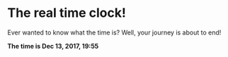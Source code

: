 # The real time clock!

Ever wanted to know what the time is? Well, your journey is about to end!

**The time is Dec 13, 2017, 19:55**